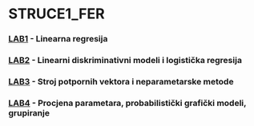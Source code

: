 # STRUCE1_FER
### [LAB1](https://github.com/perosm/STRUCE1_FER/blob/master/SU1-2023-LAB1.ipynb) - Linearna regresija
### [LAB2](https://github.com/perosm/STRUCE1_FER/blob/master/SU1-2023-LAB2.ipynb) - Linearni diskriminativni modeli i logistička regresija
### [LAB3](https://github.com/perosm/STRUCE1_FER/blob/master/SU1-2023-LAB3.ipynb) - Stroj potpornih vektora i neparametarske metode
### [LAB4](https://github.com/perosm/STRUCE1_FER/blob/master/SU1-2023-LAB4.ipynb) - Procjena parametara, probabilistički grafički modeli, grupiranje
